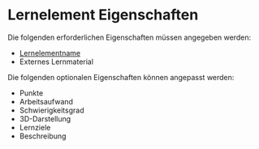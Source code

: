 # Lernelement Eigenschaften

Die folgenden erforderlichen Eigenschaften müssen angegeben werden:
- [Lernelementname](AWA9001.md)
- Externes Lernmaterial

Die folgenden optionalen Eigenschaften können angepasst werden:
- Punkte
- Arbeitsaufwand
- Schwierigkeitsgrad
- 3D-Darstellung
- Lernziele
- Beschreibung